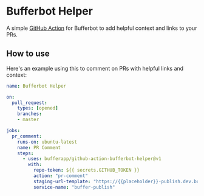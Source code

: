 # Bufferbot Helper

A simple [GitHub Action](https://help.github.com/en/actions/automating-your-workflow-with-github-actions) for Bufferbot to add helpful context and links to your PRs.

## How to use

Here's an example using this to comment on PRs with helpful links and context:

```yml
name: Bufferbot Helper

on:
  pull_request:
    types: [opened]
    branches:
    - master

jobs:
  pr_comment:
    runs-on: ubuntu-latest
    name: PR Comment
    steps:
      - uses: bufferapp/github-action-bufferbot-helper@v1
        with:
          repo-token: ${{ secrets.GITHUB_TOKEN }}
          action: "pr-comment"
          staging-url-template: "https://{{placeholder}}-publish.dev.buffer.com"
          service-name: "buffer-publish"
```